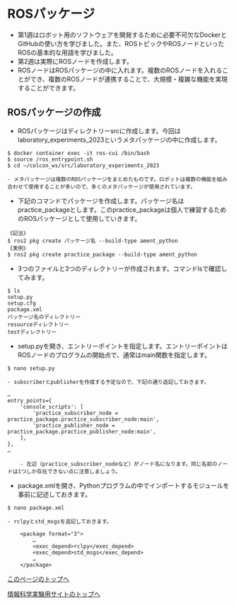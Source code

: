 # ROSパッケージ
- 第1週はロボット用のソフトウェアを開発するために必要不可欠なDockerとGitHubの使い方を学びました。また、ROSトピックやROSノードといったROSの基本的な用語を学びました。
- 第2週は実際にROSノードを作成します。
- ROSノードはROSパッケージの中に入れます。複数のROSノードを入れることができ、複数のROSノードが連携することで、大規模・複雑な機能を実現することができます。

## ROSパッケージの作成
- ROSパッケージはディレクトリーsrcに作成します。今回はlaboratory_experiments_2023というメタパッケージの中に作成します。
```
$ docker container exec -it ros-cui /bin/bash
$ source /ros_entrypoint.sh
$ cd ~/colcon_ws/src/laboratory_experiments_2023
```
    - メタパッケージは複数のROSパッケージをまとめたものです。ロボットは複数の機能を組み合わせて使用することが多いので、多くのメタパッケージが使用されています。


- 下記のコマンドでパッケージを作成します。パッケージ名はpractice_packageとします。このpractice_packageは個人で練習するためのROSパッケージとして使用していきます。
```
《記法》
$ ros2 pkg create パッケージ名 --build-type ament_python
《実例》
$ ros2 pkg create practice_package --build-type ament_python
```
- 3つのファイルと3つのディレクトリーが作成されます。コマンドlsで確認してみます。
```
$ ls
setup.py
setup.cfg
package.xml
パッケージ名のディレクトリー
resourceディレクトリー
testディレクトリー
```

- setup.pyを開き、エントリーポイントを指定します。エントリーポイントはROSノードのプログラムの開始点で、通常はmain関数を指定します。
```
$ nano setup.py
```
    - subscriberとpublisherを作成する予定なので、下記の通り追記しておきます。
```
…
entry_points={
    'console_scripts': [
        'practice_subscriber_node = practice_package.practice_subscriber_node:main',
        'practice_publisher_node = practice_package.practice_publisher_node:main',
    ],
},
…
```
        - 左辺（practice_subscriber_nodeなど）がノード名になります。同じ名前のノードは1つしか存在できない点に注意しましょう。

- package.xmlを開き、Pythonプログラムの中でインポートするモジュールを事前に記述しておきます。
```
$ nano package.xml
```
    - rclpyとstd_msgsを追記しておきます。
```
    <package format="3">
        …
        <exec_depend>rclpy</exec_depend>
        <exec_depend>std_msgs</exec_depend>
        …
    </package>
```

[このページのトップへ](#)

[情報科学実験用サイトのトップへ](https://stl-apu.github.io/laboratory_experiments/)
